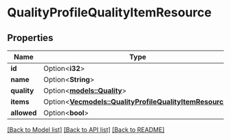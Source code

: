 # QualityProfileQualityItemResource

## Properties

Name | Type | Description | Notes
------------ | ------------- | ------------- | -------------
**id** | Option<**i32**> |  | [optional]
**name** | Option<**String**> |  | [optional]
**quality** | Option<[**models::Quality**](Quality.md)> |  | [optional]
**items** | Option<[**Vec<models::QualityProfileQualityItemResource>**](QualityProfileQualityItemResource.md)> |  | [optional]
**allowed** | Option<**bool**> |  | [optional]

[[Back to Model list]](../README.md#documentation-for-models) [[Back to API list]](../README.md#documentation-for-api-endpoints) [[Back to README]](../README.md)


